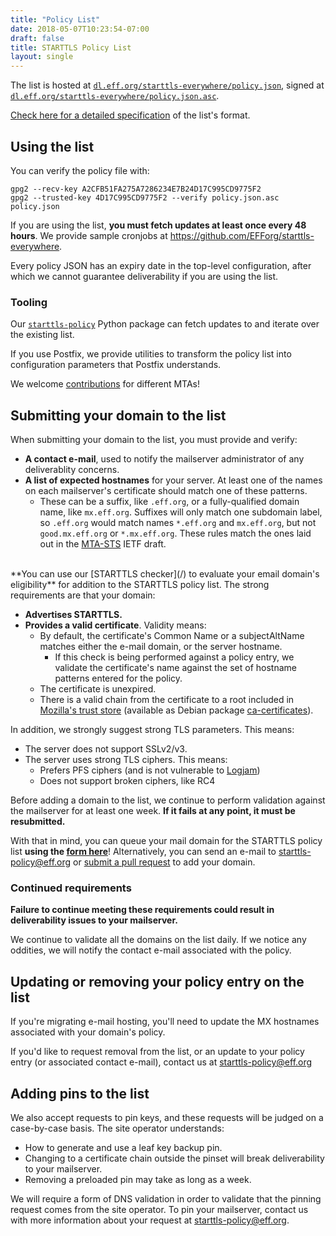 ```yaml
---
title: "Policy List"
date: 2018-05-07T10:23:54-07:00
draft: false
title: STARTTLS Policy List
layout: single
---
```



The list is hosted at [`dl.eff.org/starttls-everywhere/policy.json`](https://dl.eff.org/starttls-everywhere/policy.json), signed at [`dl.eff.org/starttls-everywhere/policy.json.asc`](https://dl.eff.org/starttls-everywhere/policy.json).

[Check here for a detailed specification](https://github.com/EFForg/starttls-everywhere/blob/master/RULES.md) of the list's format.

## <a name="use"></a>Using the list

You can verify the policy file with:

```
gpg2 --recv-key A2CFB51FA275A7286234E7B24D17C995CD9775F2
gpg2 --trusted-key 4D17C995CD9775F2 --verify policy.json.asc policy.json

```

If you are using the list, **you must fetch updates at least once every 48 hours**. We provide sample cronjobs at https://github.com/EFForg/starttls-everywhere.

Every policy JSON has an expiry date in the top-level configuration, after which we cannot guarantee deliverability if you are using the list.

### Tooling

Our [`starttls-policy`](https://github.com/EFForg/starttls-everywhere/tree/master/starttls-policy) Python package can fetch updates to and iterate over the existing list.

If you use Postfix, we provide utilities to transform the policy list into configuration parameters that Postfix understands.

We welcome [contributions](https://github.com/EFForg/starttls-everywhere) for different MTAs!

## <a name="add"></a>Submitting your domain to the list

When submitting your domain to the list, you must provide and verify:

 * **A contact e-mail**, used to notify the mailserver administrator of any deliverablity concerns.
 * **A list of expected hostnames** for your server. At least one of the names on each mailserver's certificate should match one of these patterns.
    * These can be a suffix, like `.eff.org`, or a fully-qualified domain name, like `mx.eff.org`. Suffixes will only match one subdomain label, so `.eff.org` would match names `*.eff.org` and `mx.eff.org`, but not `good.mx.eff.org` or `*.mx.eff.org`. These rules match the ones laid out in the [MTA-STS](https://datatracker.ietf.org/doc/draft-ietf-uta-mta-sts/) IETF draft.

<br/>
**You can use our [STARTTLS checker](/) to evaluate your email domain's eligibility** for addition to the STARTTLS policy list.
The strong requirements are that your domain:

 * **Advertises STARTTLS.**
 * **Provides a valid certificate**. Validity means:
    * By default, the certificate's Common Name or a subjectAltName matches either the e-mail domain, or the server hostname.
         * If this check is being performed against a policy entry, we validate the certificate's name against the set of hostname patterns entered for the policy.
    * The certificate is unexpired.
    * There is a valid chain from the certificate to a root included in [Mozilla's trust store](https://wiki.mozilla.org/CA/Included_Certificates) (available as Debian package [ca-certificates](https://packages.debian.org/sid/ca-certificates)).

In addition, we strongly suggest strong TLS parameters. This means:

  * The server does not support SSLv2/v3.
  * The server uses strong TLS ciphers. This means:
      * Prefers PFS ciphers (and is not vulnerable to [Logjam](https://weakdh.org/sysadmin.html))
      * Does not support broken ciphers, like RC4


Before adding a domain to the list, we continue to perform validation against the mailserver for at least one week. **If it fails at any point, it must be resubmitted.**

With that in mind, you can queue your mail domain for the STARTTLS policy list **using the [form here](/add-domain)**! Alternatively, you can send an e-mail to [starttls-policy@eff.org](mailto:starttls-policy@eff.org) or [submit a pull request](https://github.com/EFForg/starttls-everywhere) to add your domain.

### Continued requirements

**Failure to continue meeting these requirements could result in deliverability issues to your mailserver.**

We continue to validate all the domains on the list daily. If we notice any oddities, we will notify the contact e-mail associated with the policy.

## <a name="update"></a> Updating or removing your policy entry on the list

If you're migrating e-mail hosting, you'll need to update the MX hostnames associated with your domain's policy.

If you'd like to request removal from the list, or an update to your policy entry (or associated contact e-mail), contact us at [starttls-policy@eff.org](mailto:starttls-policy@eff.org)

## <a name="pin"></a>Adding pins to the list

We also accept requests to pin keys, and these requests will be judged on a case-by-case basis.
The site operator understands:

   * How to generate and use a leaf key backup pin.
   * Changing to a certificate chain outside the pinset will break deliverability to your mailserver.
   * Removing a preloaded pin may take as long as a week.

We will require a form of DNS validation in order to validate that the pinning request comes from the site operator.
To pin your mailserver, contact us with more information about your request at [starttls-policy@eff.org](mailto:starttls-policy@eff.org).

